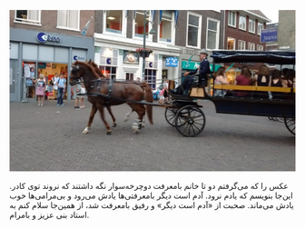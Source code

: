 <!-- 
.. title: پیاده‌روی در دلفت-عصر پنج جون دوهزار و پانزده
.. slug: 2015-06-05-lopen-in-delft
.. date: 2015-06-05 20:14:54 UTC+02:00
.. tags: 
.. category: پیاده‌روی در دلفت
.. link: 
.. description: 
.. type: text
-->

![delft](/20150605_delft_small.jpg)

عکس را که می‌گرفتم دو تا خانم بامعرفت دوچرخه‌سوار نگه داشتند که نروند توی کادر. این‌جا بنویسم که یادم نرود. آدم است دیگر بامعرفتی‌ها یادش می‌رود و بی‌مرامی‌ها خوب یادش می‌ماند. صحبت از «آدم است دیگر» و رفیق بامعرفت شد، از همین‌جا سلام کنم به استاد بنی عزیز و بامرام.
